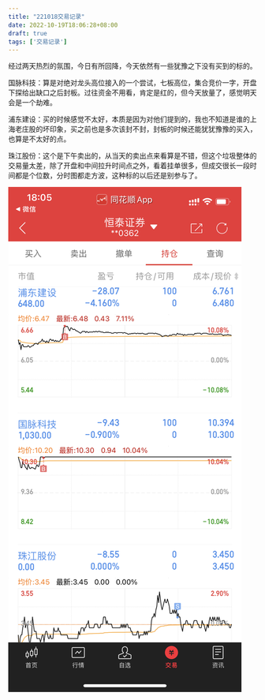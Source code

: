 ```yaml
---
title: "221018交易记录"
date: 2022-10-19T18:06:28+08:00
draft: true
tags: ['交易记录']
---
```


经过两天热烈的氛围，今日有所回降，今天依然有一些犹豫之下没有买到的标的。

国脉科技：算是对绝对龙头高位接入的一个尝试，七板高位，集合竞价一字，开盘下探给出缺口之后封板。过往资金不用看，肯定是红的，但今天放量了，感觉明天会是一个劫难。

浦东建设：买的时候感觉不太好，本质是因为对他们提到的，我也不知道是谁的上海老庄股的坏印象，买之前也是多次该封不封，封板的时候还能犹犹豫豫的买入，也算是不太好的点。

珠江股份：这个是下午卖出的，从当天的卖出点来看算是不错，但这个垃圾整体的交易量太差，除了开盘和中间拉升时间点之外，看着挂单很多，但成交很长一段时间都是个位数，分时图都走方波，这种标的以后还是别参与了。

![images](/static/images/221018/IMG_0574.PNG)

